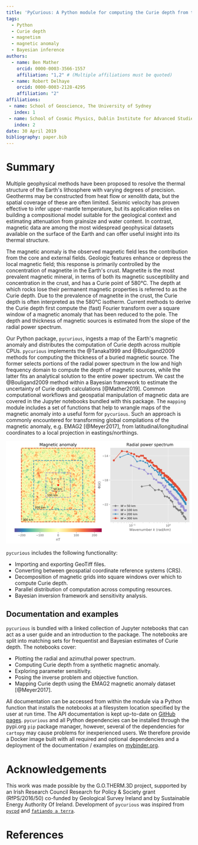 ```yaml
---
title: 'PyCurious: A Python module for computing the Curie depth from the magnetic anomaly.'
tags:
  - Python
  - Curie depth
  - magnetism
  - magnetic anomaly
  - Bayesian inference
authors:
  - name: Ben Mather
    orcid: 0000-0003-3566-1557
    affiliation: "1,2" # (Multiple affiliations must be quoted)
  - name: Robert Delhaye
    orcid: 0000-0003-2128-4295
    affiliation: "2"
affiliations:
 - name: School of Geoscience, The University of Sydney
   index: 1
 - name: School of Cosmic Physics, Dublin Institute for Advanced Studies
   index: 2
date: 30 April 2019
bibliography: paper.bib
---
```


# Summary

Multiple geophysical methods have been proposed to resolve the thermal structure of the Earth's lithosphere with varying degrees of precision.
Geotherms may be constructed from heat flow or xenolith data, but the spatial coverage of these are often limited.
Seismic velocity has proven effective to infer upper-mantle temperature, but its application relies on building a compositional model suitable for the geological context and estimating attenuation from grainsize and water content.
In contrast, magnetic data are among the most widespread geophysical datasets available on the surface of the Earth and can offer useful insight into its thermal structure. 

The magnetic anomaly is the observed magnetic field less the contribution from the core and external fields.
Geologic features enhance or depress the local magnetic field; this response is primarily controlled by the concentration of magnetite in the Earth's crust.
Magnetite is the most prevalent magnetic mineral, in terms of both its magnetic susceptibility and concentration in the crust, and has a Curie point of 580°C.
The depth at which rocks lose their permanent magnetic properties is referred to as the Curie depth.
Due to the prevalence of magnetite in the crust, the Curie depth is often interpreted as the 580°C isotherm.
Current methods to derive the Curie depth first compute the (fast) Fourier transform over a square window of a magnetic anomaly that has been reduced to the pole.
The depth and thickness of magnetic sources is estimated from the slope of the radial power spectrum.

Our Python package, `pycurious`, ingests a map of the Earth's magnetic anomaly and distributes the computation of Curie depth across multiple CPUs.
`pycurious` implements the @Tanaka1999 and @Bouligand2009 methods for computing the thickness of a buried magnetic source.
The former selects portions of the radial power spectrum in the low and high frequency domain to compute the depth of magnetic sources, while the latter fits an analytical solution to the entire power spectrum.
We cast the @Bouligand2009 method within a Bayesian framework to estimate the uncertainty of Curie depth calculations [@Mather2019].
Common computational workflows and geospatial manipulation of magnetic data are covered in the Jupyter notebooks bundled with this package.
The `mapping` module includes a set of functions that help to wrangle maps of the magnetic anomaly into a useful form for `pycurious`.
Such an approach is commonly encountered for transforming global compilations of the magnetic anomaly, e.g. EMAG2 [@Meyer2017], from latitudinal/longitudinal coordinates to a local projection in eastings/northings.

![Radial power spectra (right) computed from different sized windows of a synthetic magnetic anomaly (left) using `pycurious`. Larger window sizes increase the number of points in the low wavenumber range of the radial power spectrum, which is important for estimating the thickness of magnetic sources in the crust.](figure.png)

`pycurious` includes the following functionality:

- Importing and exporting GeoTiff files.
- Converting between geospatial coordinate reference systems (CRS).
- Decomposition of magnetic grids into square windows over which to compute Curie depth.
- Parallel distribution of computation across computing resources.
- Bayesian inversion framework and sensitivity analysis.


## Documentation and examples

`pycurious` is bundled with a linked collection of Jupyter notebooks that can act as a user guide and an introduction to the package.
The notebooks are split into matching sets for frequentist and Bayesian estimates of Curie depth.
The notebooks cover:

- Plotting the radial and azimuthal power spectrum.
- Computing Curie depth from a synthetic magnetic anomaly.
- Exploring parameter sensitivity.
- Posing the inverse problem and objective function.
- Mapping Curie depth using the EMAG2 magnetic anomaly dataset [@Meyer2017].

All documentation can be accessed from within the module via a Python function that installs the notebooks at a filesystem location specified by the user at run time.
The API documentation is kept up-to-date on [GitHub pages](https://brmather.github.io/pycurious/).
`pycurious` and all Python dependencies can be installed through the pypi.org `pip` package manager, however, several of the dependencies for `cartopy` may cause problems for inexperienced users.
We therefore provide a Docker image built with all required and optional dependencies and a deployment of the documentation / examples on [mybinder.org](https://mybinder.org/v2/gh/brmather/pycurious/binder?filepath=Notebooks%2F0-StartHere.ipynb).


# Acknowledgements

This work was made possible by the G.O.THERM.3D project, supported by an Irish Research Council Research for Policy & Society grant (RfPS/2016/50) co-funded by Geological Survey Ireland and by Sustainable Energy Authority Of Ireland.
Development of `pycurious` was inspired from [`pycpd`](https://github.com/groupeLIAMG/pycpd) and [`fatiando a terra`](https://github.com/fatiando/fatiando).


# References
